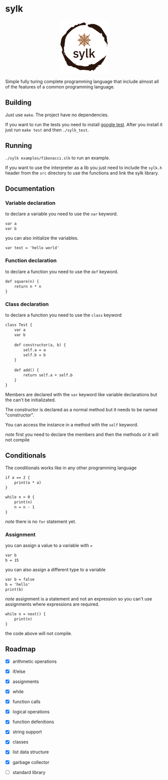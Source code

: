# sylk
<p align="center">
<img src="./logo.png" alt="drawing" width="30%"/>
</p>

Simple fully turing complete programming language that include almost all of the features of a common programming language.

## Building

Just use `make`. The project have no dependencies.

If you want to run the tests you need to install [google test](https://github.com/google/googletest). After
you install it just run `make test` and then `./sylk_test`.

## Running

`./sylk examples/fibonacci.slk` to run an example.

If you want to use the interpreter as a lib you just need to include the `sylk.h` header from the `src` directory
to use the functions and link the sylk library.

## Documentation

### Variable declaration
to declare a variable you need to use the `var` keyword.
```
var a
var b
```

you can also initialize the variables.
```
var text = 'hello world'
```

### Function declaration
to declare a function you need to use the `def` keyword.
```
def square(n) {
    return n * n
}
```

### Class declaration
to declare a function you need to use the `class` keyword
```
class Test {
    var a
    var b

    def constructor(a, b) {
        self.a = a
        self.b = b
    }

    def add() {
        return self.a + self.b
    }
}
```

Members are declared with the `var` keyword like variable declarations but the can't be initializated.

The constructor is declared as a normal method but it needs to be named "constructor".

You can access the instance in a method with the `self` keyword.

*note* first you need to declare the members and then the methods or it will not compile

## Conditionals
The conditionals works like in any other programming language
```
if a == 2 {
    print(a * a)
}
```

```
while n > 0 {
    print(n)
    n = n - 1
}
```

*note* there is no `for` statement yet.

### Assignment
you can assign a value to a variable with `=`
```
var b
b = 15
```

you can also assign a different type to a variable
```
var b = false
b = 'hello'
print(b)
```

*note* assignment is a statement and not an expression so you can't use assignments
where expressions are required.
```
while n = next() {
    print(n)
}
```
the code above will not compile.

## Roadmap

- [x] arithmetic operations
- [x] if/else
- [x] assignments
- [x] while
- [x] function calls
- [x] logical operations
- [x] function defenitions
- [x] string support
- [x] classes
- [x] list data structure
- [x] garbage collector
- [ ] standard library

